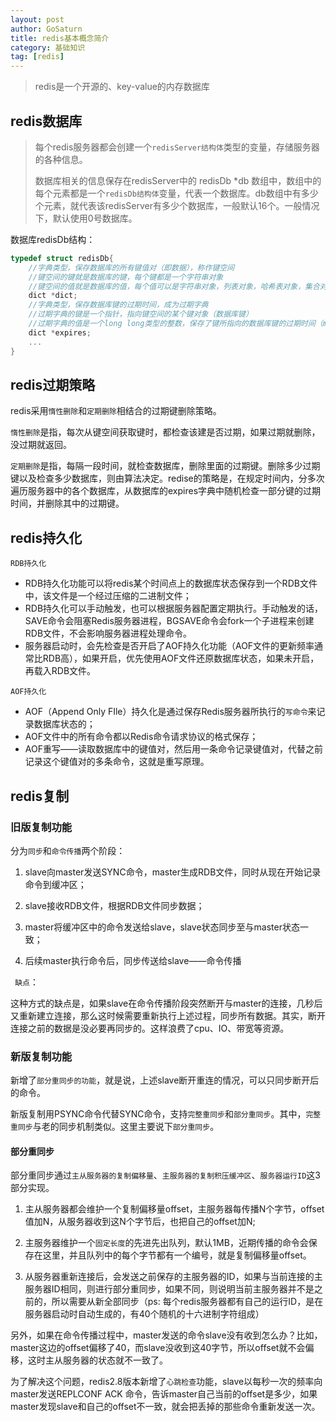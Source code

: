 ```yaml
---
layout: post
author: GoSaturn
title: redis基本概念简介
category: 基础知识
tag: [redis]
---
```


>redis是一个开源的、key-value的内存数据库

## redis数据库

>每个redis服务器都会创建一个`redisServer结构体`类型的变量，存储服务器的各种信息。
>
>数据库相关的信息保存在redisServer中的 redisDb *db 数组中，数组中的每个元素都是一个`redisDb结构体`变量，代表一个数据库。db数组中有多少个元素，就代表该redisServer有多少个数据库，一般默认16个。一般情况下，默认使用0号数据库。

数据库redisDb结构：

```c
typedef struct redisDb{
	//字典类型，保存数据库的所有键值对（即数据），称作键空间
	//键空间的键就是数据库的键，每个键都是一个字符串对象
	//键空间的值就是数据库的值，每个值可以是字符串对象，列表对象，哈希表对象，集合对象，有序集合对象
	dict *dict;
	//字典类型，保存数据库键的过期时间，成为过期字典
	//过期字典的键是一个指针，指向键空间的某个键对象（数据库键）
	//过期字典的值是一个long long类型的整数，保存了键所指向的数据库键的过期时间（ms精度的unix时间戳）
	dict *expires;
	...
}
```


## redis过期策略

redis采用`惰性删除`和`定期删除`相结合的过期键删除策略。

`惰性删除`是指，每次从键空间获取键时，都检查该建是否过期，如果过期就删除，没过期就返回。

`定期删除`是指，每隔一段时间，就检查数据库，删除里面的过期键。删除多少过期键以及检查多少数据库，则由算法决定。redise的策略是，在规定时间内，分多次遍历服务器中的各个数据库，从数据库的expires字典中随机检查一部分键的过期时间，并删除其中的过期键。

## redis持久化

`RDB持久化`

 - RDB持久化功能可以将redis某个时间点上的数据库状态保存到一个RDB文件中，该文件是一个经过压缩的二进制文件；
 - RDB持久化可以手动触发，也可以根据服务器配置定期执行。手动触发的话，SAVE命令会阻塞Redis服务器进程，BGSAVE命令会fork一个子进程来创建RDB文件，不会影响服务器进程处理命令。
 - 服务器启动时，会先检查是否开启了AOF持久化功能（AOF文件的更新频率通常比RDB高），如果开启，优先使用AOF文件还原数据库状态，如果未开启，再载入RDB文件。

`AOF持久化`

 - AOF（Append Only FIle）持久化是通过保存Redis服务器所执行的`写命令`来记录数据库状态的；
 - AOF文件中的所有命令都以Redis命令请求协议的格式保存；
 - AOF重写——读取数据库中的键值对，然后用一条命令记录键值对，代替之前记录这个键值对的多条命令，这就是重写原理。

## redis复制

### 旧版复制功能

分为`同步`和`命令传播`两个阶段：

 1.  slave向master发送SYNC命令，master生成RDB文件，同时从现在开始记录命令到缓冲区；

 2.  slave接收RDB文件，根据RDB文件同步数据；

 3.  master将缓冲区中的命令发送给slave，slave状态同步至与master状态一致；

 4. 后续master执行命令后，同步传送给slave——命令传播

` 缺点`：

 这种方式的缺点是，如果slave在命令传播阶段突然断开与master的连接，几秒后又重新建立连接，那么这时候需要重新执行上述过程，同步所有数据。其实，断开连接之前的数据是没必要再同步的。这样浪费了cpu、IO、带宽等资源。

### 新版复制功能

新增了`部分重同步的功能`，就是说，上述slave断开重连的情况，可以只同步断开后的命令。

新版复制用PSYNC命令代替SYNC命令，支持`完整重同步`和`部分重同步`。其中，`完整重同步`与老的同步机制类似。这里主要说下`部分重同步`。

#### 部分重同步

部分重同步通过`主从服务器的复制偏移量`、`主服务器的复制积压缓冲区`、`服务器运行ID`这3部分实现。

 1. 主从服务器都会维护一个复制偏移量offset，主服务器每传播N个字节，offset值加N，从服务器收到这N个字节后，也把自己的offset加N;

 2. 主服务器维护一个`固定长度`的先进先出队列，默认1MB，近期传播的命令会保存在这里，并且队列中的每个字节都有一个编号，就是复制偏移量offset。

 3. 从服务器重新连接后，会发送之前保存的主服务器的ID，如果与当前连接的主服务器ID相同，则进行部分重同步，如果不同，则说明当前主服务器并不是之前的，所以需要从新全部同步（ps: 每个redis服务器都有自己的运行ID，是在服务器启动时自动生成的，有40个随机的十六进制字符组成）

另外，如果在命令传播过程中，master发送的命令slave没有收到怎么办？比如，master这边的offset偏移了40，而slave没收到这40字节，所以offset就不会偏移，这时主从服务器的状态就不一致了。

为了解决这个问题，redis2.8版本新增了`心跳检查`功能，slave以每秒一次的频率向master发送REPLCONF ACK 命令，告诉master自己当前的offset是多少，如果master发现slave和自己的offset不一致，就会把丢掉的那些命令重新发送一次。

